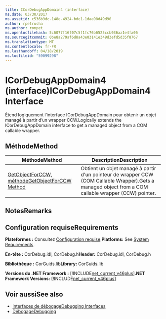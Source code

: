 ```yaml
---
title: ICorDebugAppDomain4 (interface)
ms.date: 03/30/2017
ms.assetid: c536b9dc-148e-4924-bde1-1daa98d49d90
author: rpetrusha
ms.author: ronpet
ms.openlocfilehash: 5c6077f16f07c5f1fc76b6525ccb036aa1e4fa06
ms.sourcegitcommit: 0be8a279af6d8a43e03141e349d3efd5d35f8767
ms.translationtype: MT
ms.contentlocale: fr-FR
ms.lasthandoff: 04/18/2019
ms.locfileid: "59099298"
---
```

# <a name="icordebugappdomain4-interface"></a><span data-ttu-id="69bb6-102">ICorDebugAppDomain4 (interface)</span><span class="sxs-lookup"><span data-stu-id="69bb6-102">ICorDebugAppDomain4 Interface</span></span>
<span data-ttu-id="69bb6-103">Étend logiquement l’interface ICorDebugAppDomain pour obtenir un objet managé à partir d’un wrapper CCW.</span><span class="sxs-lookup"><span data-stu-id="69bb6-103">Logically extends the ICorDebugAppDomain interface to get a managed object from a COM callable wrapper.</span></span>  
  
## <a name="method"></a><span data-ttu-id="69bb6-104">Méthode</span><span class="sxs-lookup"><span data-stu-id="69bb6-104">Method</span></span>  
  
|<span data-ttu-id="69bb6-105">Méthode</span><span class="sxs-lookup"><span data-stu-id="69bb6-105">Method</span></span>|<span data-ttu-id="69bb6-106">Description</span><span class="sxs-lookup"><span data-stu-id="69bb6-106">Description</span></span>|  
|------------|-----------------|  
|[<span data-ttu-id="69bb6-107">GetObjectForCCW, méthode</span><span class="sxs-lookup"><span data-stu-id="69bb6-107">GetObjectForCCW Method</span></span>](../../../../docs/framework/unmanaged-api/debugging/icordebugappdomain4-getobjectforccw-method.md)|<span data-ttu-id="69bb6-108">Obtient un objet managé à partir d'un pointeur de wrapper CCW (COM Callable Wrapper).</span><span class="sxs-lookup"><span data-stu-id="69bb6-108">Gets a managed object from a COM callable wrapper (CCW) pointer.</span></span>|  
  
## <a name="remarks"></a><span data-ttu-id="69bb6-109">Notes</span><span class="sxs-lookup"><span data-stu-id="69bb6-109">Remarks</span></span>  
  
## <a name="requirements"></a><span data-ttu-id="69bb6-110">Configuration requise</span><span class="sxs-lookup"><span data-stu-id="69bb6-110">Requirements</span></span>  
 <span data-ttu-id="69bb6-111">**Plateformes :** Consultez [Configuration requise](../../../../docs/framework/get-started/system-requirements.md).</span><span class="sxs-lookup"><span data-stu-id="69bb6-111">**Platforms:** See [System Requirements](../../../../docs/framework/get-started/system-requirements.md).</span></span>  
  
 <span data-ttu-id="69bb6-112">**En-tête :** CorDebug.idl, CorDebug.h</span><span class="sxs-lookup"><span data-stu-id="69bb6-112">**Header:** CorDebug.idl, CorDebug.h</span></span>  
  
 <span data-ttu-id="69bb6-113">**Bibliothèque :** CorGuids.lib</span><span class="sxs-lookup"><span data-stu-id="69bb6-113">**Library:** CorGuids.lib</span></span>  
  
 <span data-ttu-id="69bb6-114">**Versions du .NET Framework :** [!INCLUDE[net_current_v46plus](../../../../includes/net-current-v46plus-md.md)]</span><span class="sxs-lookup"><span data-stu-id="69bb6-114">**.NET Framework Versions:** [!INCLUDE[net_current_v46plus](../../../../includes/net-current-v46plus-md.md)]</span></span>  
  
## <a name="see-also"></a><span data-ttu-id="69bb6-115">Voir aussi</span><span class="sxs-lookup"><span data-stu-id="69bb6-115">See also</span></span>

- [<span data-ttu-id="69bb6-116">Interfaces de débogage</span><span class="sxs-lookup"><span data-stu-id="69bb6-116">Debugging Interfaces</span></span>](../../../../docs/framework/unmanaged-api/debugging/debugging-interfaces.md)
- [<span data-ttu-id="69bb6-117">Débogage</span><span class="sxs-lookup"><span data-stu-id="69bb6-117">Debugging</span></span>](../../../../docs/framework/unmanaged-api/debugging/index.md)
